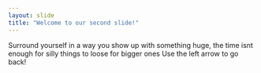 ```yaml
---
layout: slide
title: "Welcome to our second slide!"
---
```

Surround yourself in a way you show up with something huge, the time isnt enough for silly things to loose for bigger ones
Use the left arrow to go back!
